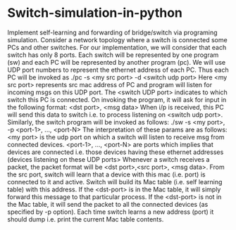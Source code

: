 Switch-simulation-in-python
===========================

Implement self-learning and forwarding of bridge/switch via programing simulation. Consider a network topology where a switch is connected some PCs and other switches. For our implementation, we will consider that each switch has only 8 ports. Each switch will be represented by one program (sw) and each PC will be represented by another program (pc). We will use UDP port numbers to represent the ethernet address of each PC. Thus each PC will be invoked as ./pc -s &lt;my src port> -d &lt;switch udp port> Here &lt;my src port> represents src mac address of PC and program will listen for incoming msgs on this UDP port. The &lt;switch UDP port> indicates to which switch this PC is connected. On invoking the program, it will ask for input in the following format: &lt;dst port>, &lt;msg data> When i/p is received, this PC will send this data to switch i.e. to process listening on &lt;switch udp port>. Similarly, the switch program will be invoked as follows: ./sw -s &lt;my port>, -p &lt;port-1>, ..., &lt;port-N> The interpretation of these params are as follows: &lt;my port> is the udp port on which a switch will listen to receive msg from connected devices. &lt;port-1>, ..., &lt;port-N> are ports which implies that devices are connected i.e. those devices having these ethernet addresses (devices listening on these UDP ports> Whenever a switch receives a packet, the packet format will be &lt;dst port>,&lt;src port>, &lt;msg data>. From the src port, switch will learn that a device with this mac (i.e. port) is connected to it and active. Switch will build its Mac table (i.e. self learning table) with this address. If the &lt;dst-port> is in the Mac table, it will simply forward this message to that particular process. If the &lt;dst-port> is not in the Mac table, it will send the packet to all the connected devices (as specified by -p option). Each time switch learns a new address (port) it should dump i.e. print the current Mac table contents.
